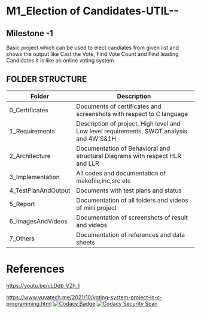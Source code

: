 # M1_Election of Candidates-UTIL--
## Milestone -1

Basic project which can be used to elect candiates from given list and shows the output like Cast the Vote, Find Vote Count and Find leading Candidates it is like an online voting system


<!-- Tables -->
## FOLDER	STRUCTURE
| Folder         | Description
|----------------|---------------------------------------|
| 0_Certificates |	Documents of certificates and screenshots with respect to C language
| 1_Requirements |	Description of project, High level and Low level requirements, SWOT analysis and 4W'S&1H
| 2_Architecture |	Documentation of Behavioral and structural Diagrams with respect HLR and LLR
| 3_Implementation |	All codes and documentation of makefile,inc,src etc
| 4_TestPlanAndOutput |	Documents with test plans and status
| 5_Report | Documentation of all folders and videos of mini project
| 6_ImagesAndVideos	| Documentation of screenshots of result and videos
| 7_Others |	Documentation of references and data sheets

# References

https://youtu.be/cLDdb_VZh_I

https://www.yuvatech.me/2021/10/voting-system-project-in-c-programming.html
[![Codacy Badge](https://api.codacy.com/project/badge/Grade/abc8b2851b9f4a2482133d676cd3fd9c)](https://app.codacy.com/gh/GAGANDEEPRANA8/M1_projectGoal_-APP-UTIL-GAME-?utm_source=github.com&utm_medium=referral&utm_content=GAGANDEEPRANA8/M1_projectGoal_-APP-UTIL-GAME-&utm_campaign=Badge_Grade_Settings)
[![Codacy Security Scan](https://github.com/GAGANDEEPRANA8/M1_projectGoal_-APP-UTIL-GAME-/actions/workflows/codacy.yml/badge.svg)](https://github.com/GAGANDEEPRANA8/M1_projectGoal_-APP-UTIL-GAME-/actions/workflows/codacy.yml)







